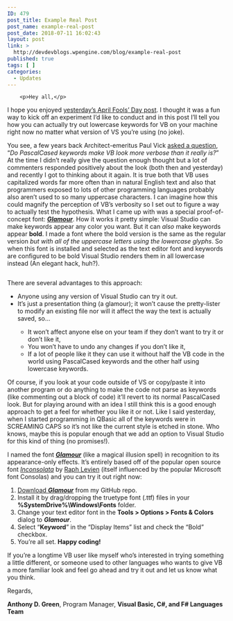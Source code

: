 ```yaml
---
ID: 479
post_title: Example Real Post
post_name: example-real-post
post_date: 2018-07-11 16:02:43
layout: post
link: >
  http://devdevblogs.wpengine.com/blog/example-real-post
published: true
tags: [ ]
categories:
  - Updates
---
```


		<p>Hey all,</p>
<p>I hope you enjoyed <a href="http://blogs.msdn.com/b/vbteam/archive/2015/04/01/how-roslyn-finally-unshackled-visual-basic-from-the-tyranny-of-the-pretty-lister.aspx">yesterday’s April Fools’ Day post</a>. I thought it was a fun way to kick off an experiment I’d like to conduct and in this post I’ll tell you how you can actually try out lowercase keywords for VB on your machine right now no matter what version of VS you’re using (no joke).</p>
<p>You see, a few years back Architect-emeritus Paul Vick <a href="http://www.panopticoncentral.net/2007/07/20/lowercase-keywords/">asked a question</a>, “<em>Do PascalCased keywords make VB look more verbose than it really is?</em>” At the time I didn’t really give the question enough thought but a lot of commenters responded positively about the look (both then and yesterday) and recently I got to thinking about it again. It is true both that VB uses capitalized words far more often than in natural English text and also that programmers exposed to lots of other programming languages probably also aren’t used to so many uppercase characters. I can imagine how this could magnify the perception of VB’s verbosity so I set out to figure a way to actually test the hypothesis. What I came up with was a&nbsp;special proof-of-concept font:&nbsp;<em><strong><a href="https://github.com/AnthonyDGreen/misc/releases/tag/v0.1-alpha">Glamour</a></strong></em>. How it works it pretty simple: Visual Studio can make keywords appear any color you want. But it can <em>also</em> make keywords appear <strong>bold</strong>. I made a font where the bold version is the same as the regular version <em>but with all of the uppercase letters using the lowercase glyphs</em>. So when this font is installed and selected as the text editor font and keywords are configured to be bold Visual Studio renders them in all lowercase instead&nbsp;(An elegant hack, huh?).</p>
<p><a href="https://msdnshared.blob.core.windows.net/media/MSDNBlogsFS/prod.evol.blogs.msdn.com/CommunityServer.Blogs.Components.WeblogFiles/00/00/00/35/13/4174.dt1.png"><img src="https://msdnshared.blob.core.windows.net/media/MSDNBlogsFS/prod.evol.blogs.msdn.com/CommunityServer.Blogs.Components.WeblogFiles/00/00/00/35/13/4174.dt1.png" alt="" border="0"></a></p>
<p>There are several advantages to this approach:</p>
<ul>
<li>Anyone using any version of Visual Studio can try it out.</li>
<li>It’s just a presentation thing (a glamour); it won’t cause the pretty-lister to modify an existing file nor will it affect the way the text is actually saved, so…</li>
<ul>
<li>It won’t affect anyone else on your team if they don’t want to try it or don’t like it,</li>
<li>You won’t have to undo any changes if you don’t like it,</li>
<li>If a lot of people like it they can use it without half the VB code in the world using PascalCased keywords and the other half using lowercase keywords.</li>
</ul>
</ul>
<p>Of course, if you look at your code outside of VS or copy/paste it into another program or do anything to make the code not parse as keywords (like commenting out a block of code) it’ll revert to its normal PascalCased look. But for playing around with an idea I still think this is a good enough approach to get a feel for whether you like it or not. Like I said yesterday, when I started programming in QBasic all of the keywords were in SCREAMING CAPS so it’s not like the current style is etched in stone. Who knows, maybe this is popular enough that we add an option to Visual Studio for this kind of thing (no promises!).</p>
<p>I named the font <strong><em><a href="https://github.com/AnthonyDGreen/misc/releases/tag/v0.1-alpha">Glamour</a></em></strong> (like a magical illusion spell) in recognition to its appearance-only effects. It’s entirely based off of the popular open source font <em><a href="http://levien.com/type/myfonts/inconsolata.html">Inconsolata</a></em> by <a href="http://levien.com/">Raph Levien</a> (itself influenced by the popular Microsoft font Consolas) and you can try it out right now:</p>
<ol>
<li><a href="https://github.com/AnthonyDGreen/misc/releases/tag/v0.1-alpha">Download&nbsp;<em><strong>Glamour</strong></em></a> from my GitHub repo.</li>
<li>Install it by drag/dropping the truetype font (.ttf) files in your <strong>%SystemDrive%\Windows\Fonts</strong> folder.</li>
<li>Change your text editor font in the <strong>Tools &gt; Options &gt; Fonts &amp; Colors</strong> dialog to <strong><em>Glamour</em></strong>.</li>
<li>Select “<strong>Keyword</strong>” in the “Display Items” list and check the “Bold” checkbox.</li>
<li>You’re all set. <strong>Happy coding!</strong></li>
</ol>
<p>If you’re a longtime VB user like myself who’s interested in trying something a little different, or someone used to other languages who wants to give VB a more familiar look and feel go ahead and try it out and let us know what you think.</p>
<p>Regards,</p>
<p><strong>Anthony D. Green</strong>, Program Manager, <strong>Visual Basic, C#, and F# Languages Team</strong></p>
